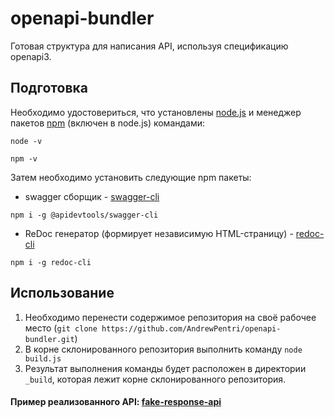 # openapi-bundler
Готовая структура для написания API, используя спецификацию openapi3.

## Подготовка
Необходимо удостовериться, что установлены [node.js](https://nodejs.org/en/download/) и 
менеджер пакетов [npm](https://www.npmjs.com/) (включен в node.js) командами:

`node -v`

`npm -v`

Затем необходимо установить следующие npm пакеты:


* swagger сборщик - [swagger-cli](https://www.npmjs.com/package/swagger-cli)

`npm i -g @apidevtools/swagger-cli`

* ReDoc генератор (формирует независимую HTML-страницу) - [redoc-cli](https://www.npmjs.com/package/redoc-cli)

`npm i -g redoc-cli`

## Использование

1. Необходимо перенести содержимое репозитория на своё рабочее место
   (`git clone https://github.com/AndrewPentri/openapi-bundler.git`)
2. В корне склонированного репозитория выполнить команду `node build.js`
3. Результат выполнения команды будет расположен в директории `_build`, которая лежит
   корне склонированного репозитория.
#### Пример реализованного API: [fake-response-api](https://github.com/AndrewPentri/fake-response-api)